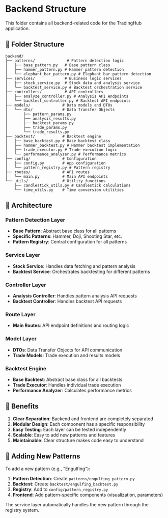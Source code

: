 # Backend Structure

This folder contains all backend-related code for the TradingHub application.

## 📁 Folder Structure

```
backend/
├── patterns/              # Pattern detection logic
│   ├── base_pattern.py   # Base pattern class
│   ├── hammer_pattern.py # Hammer pattern detection
│   └── elephant_bar_pattern.py # Elephant bar pattern detection
├── services/             # Business logic services
│   ├── stock_service.py  # Stock data and analysis service
│   └── backtest_service.py # Backtest orchestration service
├── controllers/          # API controllers
│   ├── analyze_controller.py # Analysis API endpoints
│   └── backtest_controller.py # Backtest API endpoints
├── models/              # Data models and DTOs
│   └── dto/             # Data Transfer Objects
│       ├── pattern_params.py
│       ├── analysis_results.py
│       ├── backtest_params.py
│       ├── trade_params.py
│       └── trade_results.py
├── backtest/            # Backtest engine
│   ├── base_backtest.py # Base backtest class
│   ├── hammer_backtest.py # Hammer backtest implementation
│   ├── trade_executor.py # Trade execution logic
│   └── performance_analyzer.py # Performance metrics
├── config/              # Configuration
│   ├── config.py        # App configuration
│   └── pattern_registry.py # Pattern registry
├── routes/              # API routes
│   └── main.py          # Main API endpoints
└── utils/               # Utility functions
    ├── candlestick_utils.py # Candlestick calculations
    └── time_utils.py    # Time conversion utilities
```

## 🎯 Architecture

### **Pattern Detection Layer**
- **Base Pattern**: Abstract base class for all patterns
- **Specific Patterns**: Hammer, Doji, Shooting Star, etc.
- **Pattern Registry**: Central configuration for all patterns

### **Service Layer**
- **Stock Service**: Handles data fetching and pattern analysis
- **Backtest Service**: Orchestrates backtesting for different patterns

### **Controller Layer**
- **Analysis Controller**: Handles pattern analysis API requests
- **Backtest Controller**: Handles backtest API requests

### **Route Layer**
- **Main Routes**: API endpoint definitions and routing logic

### **Model Layer**
- **DTOs**: Data Transfer Objects for API communication
- **Trade Models**: Trade execution and results models

### **Backtest Engine**
- **Base Backtest**: Abstract base class for all backtests
- **Trade Executor**: Handles individual trade execution
- **Performance Analyzer**: Calculates performance metrics

## 🚀 Benefits

1. **Clear Separation**: Backend and frontend are completely separated
2. **Modular Design**: Each component has a specific responsibility
3. **Easy Testing**: Each layer can be tested independently
4. **Scalable**: Easy to add new patterns and features
5. **Maintainable**: Clear structure makes code easy to understand

## 📝 Adding New Patterns

To add a new pattern (e.g., "Engulfing"):

1. **Pattern Detection**: Create `patterns/engulfing_pattern.py`
2. **Backtest**: Create `backtest/engulfing_backtest.py`
3. **Registry**: Add to `config/pattern_registry.py`
4. **Frontend**: Add pattern-specific components (visualization, parameters)

The service layer automatically handles the new pattern through the registry system.
